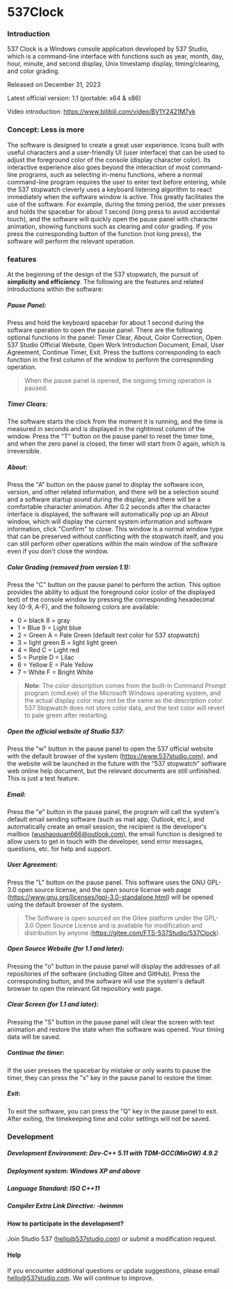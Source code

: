 # 537Clock

### Introduction

537 Clock is a Windows console application developed by 537 Studio, which is a command-line interface with functions such as year, month, day, hour, minute, and second display, Unix timestamp display, timing/clearing, and color grading.

Released on December 31, 2023

Latest official version: 1.1 (portable: x64 & x86)

Video introduction: https://www.bilibili.com/video/BV1Y2421M7yk

### Concept: Less is more

The software is designed to create a great user experience. Icons built with useful characters and a user-friendly UI (user interface) that can be used to adjust the foreground color of the console (display character color). Its interactive experience also goes beyond the interaction of most command-line programs, such as selecting in-menu functions, where a normal command-line program requires the user to enter text before entering, while the 537 stopwatch cleverly uses a keyboard listening algorithm to react immediately when the software window is active. This greatly facilitates the use of the software. For example, during the timing period, the user presses and holds the spacebar for about 1 second (long press to avoid accidental touch), and the software will quickly open the pause panel with character animation, showing functions such as clearing and color grading. If you press the corresponding button of the function (not long press), the software will perform the relevant operation.

### features

At the beginning of the design of the 537 stopwatch, the pursuit of **simplicity and efficiency**. The following are the features and related introductions within the software:

##### **Pause Panel**:

Press and hold the keyboard spacebar for about 1 second during the software operation to open the pause panel. There are the following optional functions in the panel: Timer Clear, About, Color Correction, Open 537 Studio Official Website, Open Work Introduction Document, Email, User Agreement, Continue Timer, Exit. Press the buttons corresponding to each function in the first column of the window to perform the corresponding operation.

> When the pause panel is opened, the ongoing timing operation is paused.

##### **Timer Clears**:

The software starts the clock from the moment it is running, and the time is measured in seconds and is displayed in the rightmost column of the window. Press the "T" button on the pause panel to reset the timer time, and when the zero panel is closed, the timer will start from 0 again, which is irreversible.

##### **About**:

Press the "A" button on the pause panel to display the software icon, version, and other related information, and there will be a selection sound and a software startup sound during the display, and there will be a comfortable character animation. After 0.2 seconds after the character interface is displayed, the software will automatically pop up an About window, which will display the current system information and software information, click "Confirm" to close. This window is a normal window type that can be preserved without conflicting with the stopwatch itself, and you can still perform other operations within the main window of the software even if you don't close the window.

##### **Color Grading** (removed from version 1.1):

Press the "C" button on the pause panel to perform the action. This option provides the ability to adjust the foreground color (color of the displayed text) of the console window by pressing the corresponding hexadecimal key (0-9, A-F), and the following colors are available:

- 0 = black 8 = gray
- 1 = Blue 9 = Light blue
- 2 = Green A = Pale Green (default text color for 537 stopwatch)
- 3 = light green B = light light green
- 4 = Red C = Light red
- 5 = Purple D = Lilac
- 6 = Yellow E = Pale Yellow
- 7 = White F = Bright White

> **Note**: The color description comes from the built-in Command Prompt program (cmd.exe) of the Microsoft Windows operating system, and the actual display color may not be the same as the description color.
> 537 Stopwatch does not store color data, and the text color will revert to pale green after restarting.

##### **Open the official website of Studio 537**:

Press the "w" button in the pause panel to open the 537 official website with the default browser of the system (https://www.537studio.com), and the website will be launched in the future with the "537 stopwatch" software web online help document, but the relevant documents are still unfinished. This is just a test feature.

##### **Email**:

Press the "e" button in the pause panel, the program will call the system's default email sending software (such as mail app, Outlook, etc.), and automatically create an email session, the recipient is the developer's mailbox (wushaoquan666@outlook.com), the email function is designed to allow users to get in touch with the developer, send error messages, questions, etc. for help and support.

##### **User Agreement**:

Press the "L" button on the pause panel. This software uses the GNU GPL-3.0 open source license, and the open source license web page (https://www.gnu.org/licenses/lgpl-3.0-standalone.html) will be opened using the default browser of the system.
> The Software is open sourced on the Gitee platform under the GPL-3.0 Open Source License and is available for modification and distribution by anyone (https://gitee.com/FTS-537Studio/537Clock).

##### **Open Source Website** (for 1.1 and later):

Pressing the "o" button in the pause panel will display the addresses of all repositories of the software (including Gitee and GitHub). Press the corresponding button, and the software will use the system's default browser to open the relevant Git repository web page.

##### **Clear Screen** (for 1.1 and later):

Pressing the "S" button in the pause panel will clear the screen with text animation and restore the state when the software was opened. Your timing data will be saved.

##### **Continue the timer**:

If the user presses the spacebar by mistake or only wants to pause the timer, they can press the "x" key in the pause panel to restore the timer.

##### **Exit**:

To exit the software, you can press the "Q" key in the pause panel to exit. After exiting, the timekeeping time and color settings will not be saved.

### Development

##### Development Environment: Dev-C++ 5.11 with TDM-GCC(MinGW) 4.9.2

##### **Deployment system**: Windows XP and above

##### **Language Standard**: ISO C++11

##### Compiler Extra Link Directive: -lwinmm

#### How to participate in the development?

Join Studio 537 (hello@537studio.com) or submit a modification request.

#### Help

If you encounter additional questions or update suggestions, please email hello@537studio.com. We will continue to improve.